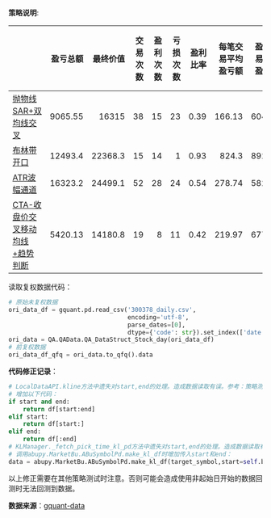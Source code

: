 
**策略说明**:

|                                                              | 盈亏总额 | 最终价值 | 交易次数 | 盈利次数 | 亏损次数 | 盈利比率 | 每笔交易平均盈亏额 | 盈利交易平均盈利额 | 亏损交易平均亏损额 |    R | 最大回撤 | 买入平均花费 | 平均获利期望 | 平均亏损期望 | 盈亏比 | 策略年化收益 | 基准年化收益 | 赢利交易平均持股天数 | 亏损交易平均持股天数 |
| :----------------------------------------------------------- | -------: | -------: | -------: | -------: | -------: | -------: | -----------------: | -----------------: | -----------------: | ---: | -------: | -----------: | -----------: | -----------: | -----: | -----------: | -----------: | -------------------: | -------------------: |
| [抛物线SAR+双均线交叉](策略测试-趋向策略-抛物线SAR+双均线交叉.ipynb) |  9065.55 |    16315 |       38 |       15 |       23 |     0.39 |             166.13 |             604.37 |            -119.68 | 1.39 |    -0.16 |      2436.23 |         0.19 |        -0.06 |   1.97 |         0.13 |        -0.05 |                37.88 |                14.43 |
| [布林带开口](策略测试-通道策略-布林带通道宽度.ipynb) |    12493.4 |    22368.3 |         15 |         14 |          1 |       0.93 |                824.3 |               892.39 |              -128.83 | 6.4 |      -0.26 |        3054.88 |           0.26 |          -0.07 |    11.73 |           0.26 |          -0.05 |                  58.74 |                     22 |
| [ATR波幅通道](策略测试-通道策略-ATR波幅通道.ipynb) |    16323.2 |    24499.1 |         52 |         28 |         24 |       0.54 |               278.74 |               582.97 |               -76.19 | 3.66 |      -0.22 |        2194.26 |           0.19 |          -0.04 |     7.63 |           0.31 |          -0.05 |                  50.59 |                  20.67 |
| [CTA-收盘价交叉移动均线+趋势判断](策略测试-交叉策略-CTA-收盘价交叉移动均线+趋势判断.ipynb) |  5420.13 |    14180.8 |         19 |          8 |         11 |       0.42 |               219.97 |               677.52 |              -112.79 | 1.95 |      -0.11 |        2516.46 |           0.19 |          -0.04 |     4.94 |           0.09 |          -0.05 |                  28.25 |                   6.55 |

读取复权数据代码：

```python
# 原始未复权数据
ori_data_df = gquant.pd.read_csv('300378_daily.csv', 
                                 encoding='utf-8', 
                                 parse_dates=[0], 
                                 dtype={'code': str}).set_index(['date', 'code'])
ori_data = QA.QAData.QA_DataStruct_Stock_day(ori_data_df)
# 前复权数据
ori_data_df_qfq = ori_data.to_qfq().data
```

**代码修正记录**：

```python
# LocalDataAPI.kline方法中遗失对start,end的处理。造成数据读取有误。参考：策略测试-通道策略-ATR波幅通道.ipynb
# 增加以下代码：
if start and end:
    return df[start:end]
elif start:
    return df[start:]
elif end:
    return df[:end]
# KLManager._fetch_pick_time_kl_pd方法中遗失对start,end的处理。造成数据读取有误。参考：策略测试-通道策略-ATR波幅通道.ipynb
# 调用abupy.MarketBu.ABuSymbolPd.make_kl_df时增加传入start和end：
data = abupy.MarketBu.ABuSymbolPd.make_kl_df(target_symbol,start=self.benchmark.start,end=self.benchmark.end)
```
以上修正需要在其他策略测试时注意。否则可能会造成使用非起始日开始的数据回测时无法回测到数据。

**数据来源**：[gquant-data](https://github.com/GuQiangJS/gquant-data)